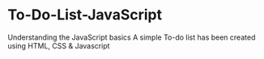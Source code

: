 # To-Do-List-JavaScript
Understanding the JavaScript basics
A simple To-do list has been created using HTML, CSS & Javascript
